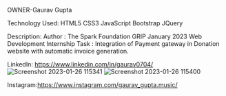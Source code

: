 OWNER-Gaurav Gupta

Technology Used:
HTML5
CSS3
JavaScript
Bootstrap
JQuery

Description: Author : The Spark Foundation GRIP January 2023 Web Development Internship 
Task : Integration of Payment gateway in Donation website with automatic invoice generation.

LinkedIn: https://www.linkedin.com/in/gaurav0704/
![Screenshot 2023-01-26 115341](https://user-images.githubusercontent.com/85605062/214770993-58dea9b5-f867-41ad-ab15-2288b0fbe927.png)
![Screenshot 2023-01-26 115400](https://user-images.githubusercontent.com/85605062/214771005-43c3a9b3-859b-4f98-b01b-d636743d77d2.png)

Instagram:https://www.instagram.com/gaurav_gupta.music/
